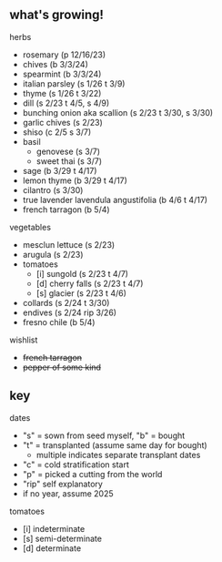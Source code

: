 ## what's growing!

herbs

- rosemary (p 12/16/23)
- chives (b 3/3/24)
- spearmint (b 3/3/24)
- italian parsley (s 1/26 t 3/9)
- thyme (s 1/26 t 3/22)
- dill (s 2/23 t 4/5, s 4/9)
- bunching onion aka scallion (s 2/23 t 3/30, s 3/30)
- garlic chives (s 2/23)
- shiso (c 2/5 s 3/7)
- basil
  - genovese (s 3/7)
  - sweet thai (s 3/7)
- sage (b 3/29 t 4/17)
- lemon thyme (b 3/29 t 4/17)
- cilantro (s 3/30)
- true lavender lavendula angustifolia (b 4/6 t 4/17)
- french tarragon (b 5/4)

vegetables

- mesclun lettuce (s 2/23)
- arugula (s 2/23)
- tomatoes
  - [i] sungold (s 2/23 t 4/7)
  - [d] cherry falls (s 2/23 t 4/7)
  - [s] glacier (s 2/23 t 4/6)
- collards (s 2/24 t 3/30)
- endives (s 2/24 rip 3/26)
- fresno chile (b 5/4)

wishlist

- ~~french tarragon~~
- ~~pepper of some kind~~

## key

dates

- "s" = sown from seed myself, "b" = bought
- "t" = transplanted (assume same day for bought)
  - multiple indicates separate transplant dates
- "c" = cold stratification start
- "p" = picked a cutting from the world
- "rip" self explanatory
- if no year, assume 2025

tomatoes

- [i] indeterminate
- [s] semi-determinate
- [d] determinate